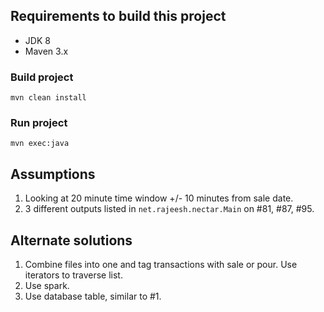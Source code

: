 ## Requirements to build this project

* JDK 8
* Maven 3.x

### Build project
`mvn clean install`

### Run project
`mvn exec:java`

## Assumptions
1. Looking at 20 minute time window +/- 10 minutes from sale date.
2. 3 different outputs listed in `net.rajeesh.nectar.Main` on #81, #87, #95.

## Alternate solutions
1. Combine files into one and tag transactions with sale or pour. Use iterators to traverse list.
2. Use spark.
3. Use database table, similar to #1. 
  
